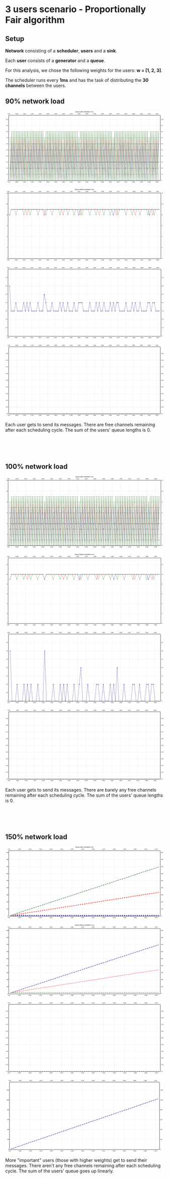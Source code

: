 # 3 users scenario - Proportionally Fair algorithm

## Setup

**Network** consisting of a **scheduler**, **users** and a **sink**.

Each **user** consists of a **generator** and a **queue**.
  
For this analysis, we chose the following weights for the users: **w = [1, 2, 3]**.

The scheduler runs every **1ms** and has the task of distributing the **30 channels** between the users. 

## 90% network load

![_3UsersSetupPF_90%_QB](./Network%20load%2090%25/_3UsersSetupPF_90%25_QA.svg)

![_3UsersSetupPF_90%_QA](./Network%20load%2090%25/_3UsersSetupPF_90%25_QB.svg)

![_3UsersSetupPF_90%_F](./Network%20load%2090%25/_3UsersSetupPF_90%25_F.svg)

![_3UsersSetupPF_90%_TQ](./Network%20load%2090%25/_3UsersSetupPF_90%25_TQ.svg)

Each user gets to send its messages. There are free channels remaining after each scheduling cycle. The sum of the users' queue lengths is 0.

<br/>
<br/>
<br/>

## 100% network load

![_3UsersSetupPF_100%_QB](./Network%20load%20100%25/_3UsersSetupPF_100%25_QA.svg)

![_3UsersSetupPF_100%_QA](./Network%20load%20100%25/_3UsersSetupPF_100%25_QB.svg)

![_3UsersSetupPF_100%_F](./Network%20load%20100%25/_3UsersSetupPF_100%25_F.svg)

![_3UsersSetupPF_100%_TQ](./Network%20load%20100%25/_3UsersSetupPF_100%25_TQ.svg)

Each user gets to send its messages. There are barely any free channels remaining after each scheduling cycle. The sum of the users' queue lengths is 0.

<br/>
<br/>
<br/>

## 150% network load

![_3UsersSetupPF_150%_QB](./Network%20load%20150%25/_3UsersSetupPF_150%25_QA.svg)

![_3UsersSetupPF_150%_QA](./Network%20load%20150%25/_3UsersSetupPF_150%25_QB.svg)

![_3UsersSetupPF_150%_F](./Network%20load%20150%25/_3UsersSetupPF_150%25_F.svg)

![_3UsersSetupPF_150%_TQ](./Network%20load%20150%25/_3UsersSetupPF_150%25_TQ.svg)

More "important" users (those with higher weights) get to send their messages. There aren't any free channels remaining after each scheduling cycle. The sum of the users' queue goes up linearly.

<br/>
<br/>
<br/>